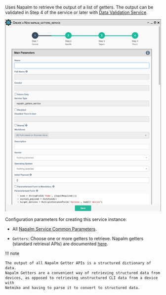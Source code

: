 Uses Napalm to retrieve the output of a list of getters. The output can be
validated in Step 4 of the service or later with [Data Validation
Service](data_validation.md).

![Napalm Getters Service](../../_static/automation/service_types/napalm_getters.png)

Configuration parameters for creating this service instance:

- All [Napalm Service Common Parameters](napalm_common.md).

- `Getters`: Choose one or more getters to retrieve. Napalm getters
  (standard retrieval APIs) are documented 
  [here](https://napalm.readthedocs.io/en/latest/support/index.html#getters-support-matrix).

!!! note
 
    The output of all Napalm Getter APIs is a structured dictionary of data.
    Napalm Getters are a convenient way of retrieving structured data from
    devices, as opposed to retrieving unstructured CLI data from a device with
    Netmiko and having to parse it to convert to structured data.
